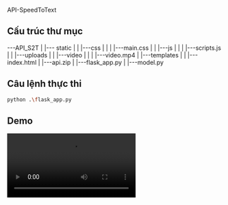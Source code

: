 API-SpeedToText
## Cấu trúc thư mục
---API_S2T
|	|--- static
|	|	|---css
|	|	|	|---main.css
|	|	|---js
|	|	|	|---scripts.js
|	|	|---uploads
|	|	|---video
|	|	|	|---video.mp4
|	|---templates
|	|	|---index.html
|	|---api.zip
|	|---flask_app.py
|	|---model.py

## Câu lệnh thực thi

```bash
python .\flask_app.py
```

## Demo
<video controls>
  <source src=./static/video/video.mp4" type="video/mp4">
</video>